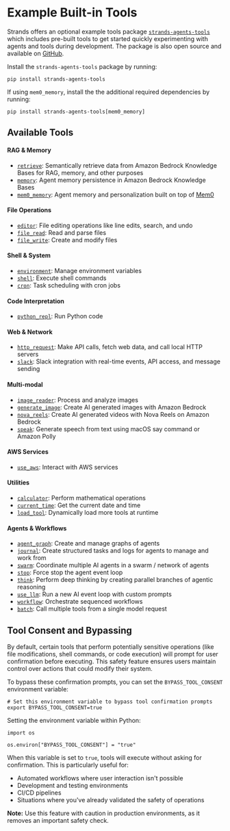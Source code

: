 # Example Built-in Tools

Strands offers an optional example tools package [`strands-agents-tools`](https://pypi.org/project/strands-agents-tools/) which includes pre-built tools to get started quickly experimenting with agents and tools during development. The package is also open source and available on [GitHub](https://github.com/strands-agents/tools).

Install the `strands-agents-tools` package by running:

```
pip install strands-agents-tools

```

If using `mem0_memory`, install the the additional required dependencies by running:

```
pip install strands-agents-tools[mem0_memory]

```

## Available Tools

#### RAG & Memory

- [`retrieve`](https://github.com/strands-agents/tools/blob/main/src/strands_tools/retrieve.py): Semantically retrieve data from Amazon Bedrock Knowledge Bases for RAG, memory, and other purposes
- [`memory`](https://github.com/strands-agents/tools/blob/main/src/strands_tools/memory.py): Agent memory persistence in Amazon Bedrock Knowledge Bases
- [`mem0_memory`](https://github.com/strands-agents/tools/blob/main/src/strands_tools/mem0_memory.py): Agent memory and personalization built on top of [Mem0](https://mem0.ai)

#### File Operations

- [`editor`](https://github.com/strands-agents/tools/blob/main/src/strands_tools/editor.py): File editing operations like line edits, search, and undo
- [`file_read`](https://github.com/strands-agents/tools/blob/main/src/strands_tools/file_read.py): Read and parse files
- [`file_write`](https://github.com/strands-agents/tools/blob/main/src/strands_tools/file_write.py): Create and modify files

#### Shell & System

- [`environment`](https://github.com/strands-agents/tools/blob/main/src/strands_tools/environment.py): Manage environment variables
- [`shell`](https://github.com/strands-agents/tools/blob/main/src/strands_tools/shell.py): Execute shell commands
- [`cron`](https://github.com/strands-agents/tools/blob/main/src/strands_tools/cron.py): Task scheduling with cron jobs

#### Code Interpretation

- [`python_repl`](https://github.com/strands-agents/tools/blob/main/src/strands_tools/python_repl.py): Run Python code

#### Web & Network

- [`http_request`](https://github.com/strands-agents/tools/blob/main/src/strands_tools/http_request.py): Make API calls, fetch web data, and call local HTTP servers
- [`slack`](https://github.com/strands-agents/tools/blob/main/src/strands_tools/slack.py): Slack integration with real-time events, API access, and message sending

#### Multi-modal

- [`image_reader`](https://github.com/strands-agents/tools/blob/main/src/strands_tools/image_reader.py): Process and analyze images
- [`generate_image`](https://github.com/strands-agents/tools/blob/main/src/strands_tools/generate_image.py): Create AI generated images with Amazon Bedrock
- [`nova_reels`](https://github.com/strands-agents/tools/blob/main/src/strands_tools/nova_reels.py): Create AI generated videos with Nova Reels on Amazon Bedrock
- [`speak`](https://github.com/strands-agents/tools/blob/main/src/strands_tools/speak.py): Generate speech from text using macOS say command or Amazon Polly

#### AWS Services

- [`use_aws`](https://github.com/strands-agents/tools/blob/main/src/strands_tools/use_aws.py): Interact with AWS services

#### Utilities

- [`calculator`](https://github.com/strands-agents/tools/blob/main/src/strands_tools/calculator.py): Perform mathematical operations
- [`current_time`](https://github.com/strands-agents/tools/blob/main/src/strands_tools/current_time.py): Get the current date and time
- [`load_tool`](https://github.com/strands-agents/tools/blob/main/src/strands_tools/load_tool.py): Dynamically load more tools at runtime

#### Agents & Workflows

- [`agent_graph`](https://github.com/strands-agents/tools/blob/main/src/strands_tools/agent_graph.py): Create and manage graphs of agents
- [`journal`](https://github.com/strands-agents/tools/blob/main/src/strands_tools/journal.py): Create structured tasks and logs for agents to manage and work from
- [`swarm`](https://github.com/strands-agents/tools/blob/main/src/strands_tools/swarm.py): Coordinate multiple AI agents in a swarm / network of agents
- [`stop`](https://github.com/strands-agents/tools/blob/main/src/strands_tools/stop.py): Force stop the agent event loop
- [`think`](https://github.com/strands-agents/tools/blob/main/src/strands_tools/think.py): Perform deep thinking by creating parallel branches of agentic reasoning
- [`use_llm`](https://github.com/strands-agents/tools/blob/main/src/strands_tools/use_llm.py): Run a new AI event loop with custom prompts
- [`workflow`](https://github.com/strands-agents/tools/blob/main/src/strands_tools/workflow.py): Orchestrate sequenced workflows
- [`batch`](https://github.com/strands-agents/tools/blob/main/src/strands_tools/batch.py): Call multiple tools from a single model request

## Tool Consent and Bypassing

By default, certain tools that perform potentially sensitive operations (like file modifications, shell commands, or code execution) will prompt for user confirmation before executing. This safety feature ensures users maintain control over actions that could modify their system.

To bypass these confirmation prompts, you can set the `BYPASS_TOOL_CONSENT` environment variable:

```
# Set this environment variable to bypass tool confirmation prompts
export BYPASS_TOOL_CONSENT=true

```

Setting the environment variable within Python:

```
import os

os.environ["BYPASS_TOOL_CONSENT"] = "true"

```

When this variable is set to `true`, tools will execute without asking for confirmation. This is particularly useful for:

- Automated workflows where user interaction isn't possible
- Development and testing environments
- CI/CD pipelines
- Situations where you've already validated the safety of operations

**Note:** Use this feature with caution in production environments, as it removes an important safety check.
